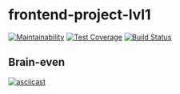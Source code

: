# frontend-project-lvl1
[![Maintainability](https://api.codeclimate.com/v1/badges/3573fc479d03acd55cac/maintainability)](https://codeclimate.com/github/vermucht/frontend-project-lvl1/maintainability)
[![Test Coverage](https://api.codeclimate.com/v1/badges/3573fc479d03acd55cac/test_coverage)](https://codeclimate.com/github/vermucht/frontend-project-lvl1/test_coverage)
[![Build Status](https://travis-ci.org/vermucht/frontend-project-lvl1.svg?branch=master)](https://travis-ci.org/vermucht/frontend-project-lvl1)

## Brain-even
[![asciicast](https://asciinema.org/a/LncoLd7cwx0YWIwkwxTDDyHvo.svg)](https://asciinema.org/a/LncoLd7cwx0YWIwkwxTDDyHvo)